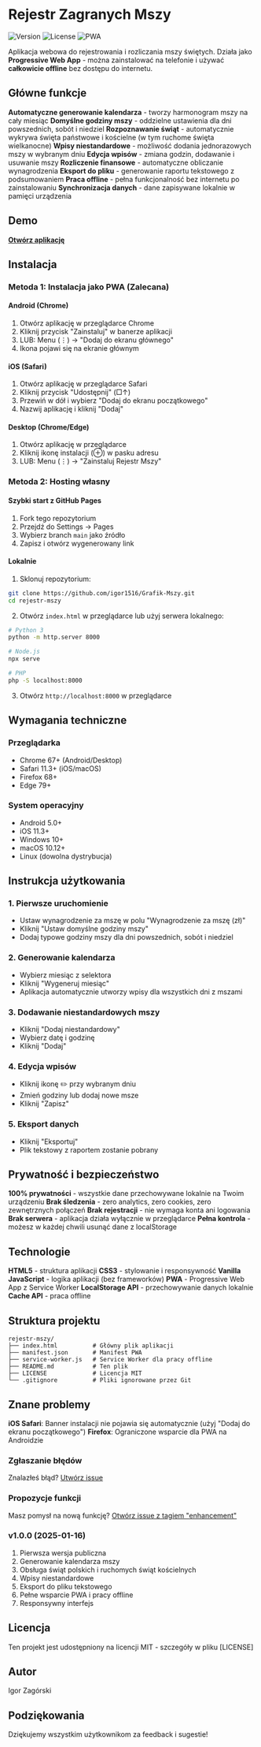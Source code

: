 # Rejestr Zagranych Mszy

![Version](https://img.shields.io/badge/version-1.0.0-blue.svg)
![License](https://img.shields.io/badge/license-MIT-green.svg)
![PWA](https://img.shields.io/badge/PWA-enabled-orange.svg)

Aplikacja webowa do rejestrowania i rozliczania mszy świętych. Działa jako **Progressive Web App** - można zainstalować na telefonie i używać **całkowicie offline** bez dostępu do internetu.

## Główne funkcje

**Automatyczne generowanie kalendarza** - tworzy harmonogram mszy na cały miesiąc
**Domyślne godziny mszy** - oddzielne ustawienia dla dni powszednich, sobót i niedziel
**Rozpoznawanie świąt** - automatycznie wykrywa święta państwowe i kościelne (w tym ruchome święta wielkanocne)
**Wpisy niestandardowe** - możliwość dodania jednorazowych mszy w wybranym dniu
**Edycja wpisów** - zmiana godzin, dodawanie i usuwanie mszy
**Rozliczenie finansowe** - automatyczne obliczanie wynagrodzenia
**Eksport do pliku** - generowanie raportu tekstowego z podsumowaniem
**Praca offline** - pełna funkcjonalność bez internetu po zainstalowaniu
**Synchronizacja danych** - dane zapisywane lokalnie w pamięci urządzenia

## Demo

[**Otwórz aplikację**](https://igor1516.github.io/Grafik-Mszy/)

## Instalacja

### Metoda 1: Instalacja jako PWA (Zalecana)

#### Android (Chrome)
1. Otwórz aplikację w przeglądarce Chrome
2. Kliknij przycisk "Zainstaluj" w banerze aplikacji
3. LUB: Menu (⋮) → "Dodaj do ekranu głównego"
4. Ikona pojawi się na ekranie głównym

#### iOS (Safari)
1. Otwórz aplikację w przeglądarce Safari
2. Kliknij przycisk "Udostępnij" (□↑)
3. Przewiń w dół i wybierz "Dodaj do ekranu początkowego"
4. Nazwij aplikację i kliknij "Dodaj"

#### Desktop (Chrome/Edge)
1. Otwórz aplikację w przeglądarce
2. Kliknij ikonę instalacji (⊕) w pasku adresu
3. LUB: Menu (⋮) → "Zainstaluj Rejestr Mszy"

### Metoda 2: Hosting własny

#### Szybki start z GitHub Pages
1. Fork tego repozytorium
2. Przejdź do Settings → Pages
3. Wybierz branch `main` jako źródło
4. Zapisz i otwórz wygenerowany link

#### Lokalnie
1. Sklonuj repozytorium:
```bash
git clone https://github.com/igor1516/Grafik-Mszy.git
cd rejestr-mszy
```

2. Otwórz `index.html` w przeglądarce lub użyj serwera lokalnego:
```bash
# Python 3
python -m http.server 8000

# Node.js
npx serve

# PHP
php -S localhost:8000
```

3. Otwórz `http://localhost:8000` w przeglądarce

## Wymagania techniczne

### Przeglądarka
- Chrome 67+ (Android/Desktop)
- Safari 11.3+ (iOS/macOS)
- Firefox 68+
- Edge 79+

### System operacyjny
- Android 5.0+
- iOS 11.3+
- Windows 10+
- macOS 10.12+
- Linux (dowolna dystrybucja)

## Instrukcja użytkowania

### 1. Pierwsze uruchomienie
- Ustaw wynagrodzenie za mszę w polu "Wynagrodzenie za mszę (zł)"
- Kliknij "Ustaw domyślne godziny mszy"
- Dodaj typowe godziny mszy dla dni powszednich, sobót i niedziel

### 2. Generowanie kalendarza
- Wybierz miesiąc z selektora
- Kliknij "Wygeneruj miesiąc"
- Aplikacja automatycznie utworzy wpisy dla wszystkich dni z mszami

### 3. Dodawanie niestandardowych mszy
- Kliknij "Dodaj niestandardowy"
- Wybierz datę i godzinę
- Kliknij "Dodaj"

### 4. Edycja wpisów
- Kliknij ikonę ✏️ przy wybranym dniu
- Zmień godziny lub dodaj nowe msze
- Kliknij "Zapisz"

### 5. Eksport danych
- Kliknij "Eksportuj"
- Plik tekstowy z raportem zostanie pobrany

## Prywatność i bezpieczeństwo

**100% prywatności** - wszystkie dane przechowywane lokalnie na Twoim urządzeniu
**Brak śledzenia** - zero analytics, zero cookies, zero zewnętrznych połączeń
**Brak rejestracji** - nie wymaga konta ani logowania
**Brak serwera** - aplikacja działa wyłącznie w przeglądarce
**Pełna kontrola** - możesz w każdej chwili usunąć dane z localStorage

## Technologie

**HTML5** - struktura aplikacji
**CSS3** - stylowanie i responsywność
**Vanilla JavaScript** - logika aplikacji (bez frameworków)
**PWA** - Progressive Web App z Service Worker
**LocalStorage API** - przechowywanie danych lokalnie
**Cache API** - praca offline

## Struktura projektu
```
rejestr-mszy/
├── index.html          # Główny plik aplikacji
├── manifest.json       # Manifest PWA
├── service-worker.js   # Service Worker dla pracy offline
├── README.md           # Ten plik
├── LICENSE             # Licencja MIT
└── .gitignore          # Pliki ignorowane przez Git
```

## Znane problemy
**iOS Safari**: Banner instalacji nie pojawia się automatycznie (użyj "Dodaj do ekranu początkowego")
**Firefox**: Ograniczone wsparcie dla PWA na Androidzie

### Zgłaszanie błędów
Znalazłeś błąd? [Utwórz issue](https://github.com/igor1516/Grafik-Mszy/issues)

### Propozycje funkcji
Masz pomysł na nową funkcję? [Otwórz issue z tagiem "enhancement"](https://github.com/igor1516/Grafik-Mszy/issues)

### v1.0.0 (2025-01-16)
1. Pierwsza wersja publiczna
2. Generowanie kalendarza mszy
3. Obsługa świąt polskich i ruchomych świąt kościelnych
4. Wpisy niestandardowe
5. Eksport do pliku tekstowego
6. Pełne wsparcie PWA i pracy offline
7. Responsywny interfejs

## Licencja

Ten projekt jest udostępniony na licencji MIT - szczegóły w pliku [LICENSE]

## Autor

Igor Zagórski

## Podziękowania

Dziękujemy wszystkim użytkownikom za feedback i sugestie!
```






